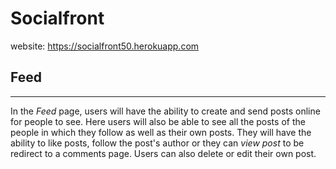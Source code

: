 # Socialfront

website: https://socialfront50.herokuapp.com

## Feed
---
In the *Feed* page, users will have the ability to create and send posts online for people to see. Here users will also be able to see all the posts of the people in which they follow as well as their own posts. They will have the ability to like posts, follow the post's author or they can *view post* to be redirect to a comments page. Users can also delete or edit their own post. 
